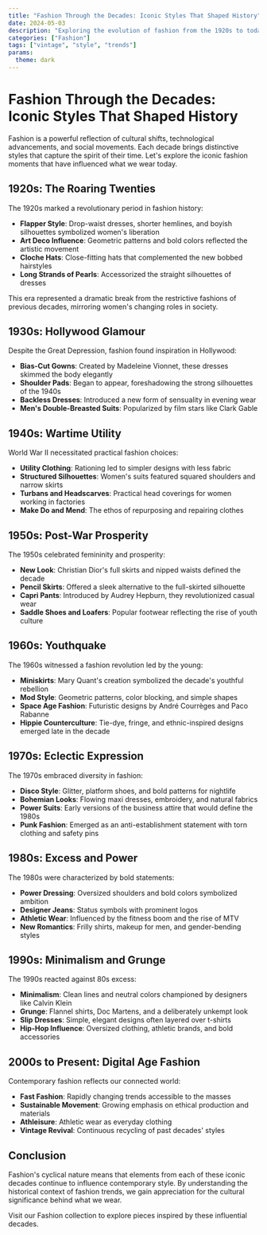 ```yaml
---
title: "Fashion Through the Decades: Iconic Styles That Shaped History"
date: 2024-05-03
description: "Exploring the evolution of fashion from the 1920s to today"
categories: ["Fashion"]
tags: ["vintage", "style", "trends"]
params:
  theme: dark
---
```


# Fashion Through the Decades: Iconic Styles That Shaped History

Fashion is a powerful reflection of cultural shifts, technological advancements, and social movements. Each decade brings distinctive styles that capture the spirit of their time. Let's explore the iconic fashion moments that have influenced what we wear today.

## 1920s: The Roaring Twenties

The 1920s marked a revolutionary period in fashion history:

- **Flapper Style**: Drop-waist dresses, shorter hemlines, and boyish silhouettes symbolized women's liberation
- **Art Deco Influence**: Geometric patterns and bold colors reflected the artistic movement
- **Cloche Hats**: Close-fitting hats that complemented the new bobbed hairstyles
- **Long Strands of Pearls**: Accessorized the straight silhouettes of dresses

This era represented a dramatic break from the restrictive fashions of previous decades, mirroring women's changing roles in society.

## 1930s: Hollywood Glamour

Despite the Great Depression, fashion found inspiration in Hollywood:

- **Bias-Cut Gowns**: Created by Madeleine Vionnet, these dresses skimmed the body elegantly
- **Shoulder Pads**: Began to appear, foreshadowing the strong silhouettes of the 1940s
- **Backless Dresses**: Introduced a new form of sensuality in evening wear
- **Men's Double-Breasted Suits**: Popularized by film stars like Clark Gable

## 1940s: Wartime Utility

World War II necessitated practical fashion choices:

- **Utility Clothing**: Rationing led to simpler designs with less fabric
- **Structured Silhouettes**: Women's suits featured squared shoulders and narrow skirts
- **Turbans and Headscarves**: Practical head coverings for women working in factories
- **Make Do and Mend**: The ethos of repurposing and repairing clothes

## 1950s: Post-War Prosperity

The 1950s celebrated femininity and prosperity:

- **New Look**: Christian Dior's full skirts and nipped waists defined the decade
- **Pencil Skirts**: Offered a sleek alternative to the full-skirted silhouette
- **Capri Pants**: Introduced by Audrey Hepburn, they revolutionized casual wear
- **Saddle Shoes and Loafers**: Popular footwear reflecting the rise of youth culture

## 1960s: Youthquake

The 1960s witnessed a fashion revolution led by the young:

- **Miniskirts**: Mary Quant's creation symbolized the decade's youthful rebellion
- **Mod Style**: Geometric patterns, color blocking, and simple shapes
- **Space Age Fashion**: Futuristic designs by André Courrèges and Paco Rabanne
- **Hippie Counterculture**: Tie-dye, fringe, and ethnic-inspired designs emerged late in the decade

## 1970s: Eclectic Expression

The 1970s embraced diversity in fashion:

- **Disco Style**: Glitter, platform shoes, and bold patterns for nightlife
- **Bohemian Looks**: Flowing maxi dresses, embroidery, and natural fabrics
- **Power Suits**: Early versions of the business attire that would define the 1980s
- **Punk Fashion**: Emerged as an anti-establishment statement with torn clothing and safety pins

## 1980s: Excess and Power

The 1980s were characterized by bold statements:

- **Power Dressing**: Oversized shoulders and bold colors symbolized ambition
- **Designer Jeans**: Status symbols with prominent logos
- **Athletic Wear**: Influenced by the fitness boom and the rise of MTV
- **New Romantics**: Frilly shirts, makeup for men, and gender-bending styles

## 1990s: Minimalism and Grunge

The 1990s reacted against 80s excess:

- **Minimalism**: Clean lines and neutral colors championed by designers like Calvin Klein
- **Grunge**: Flannel shirts, Doc Martens, and a deliberately unkempt look
- **Slip Dresses**: Simple, elegant designs often layered over t-shirts
- **Hip-Hop Influence**: Oversized clothing, athletic brands, and bold accessories

## 2000s to Present: Digital Age Fashion

Contemporary fashion reflects our connected world:

- **Fast Fashion**: Rapidly changing trends accessible to the masses
- **Sustainable Movement**: Growing emphasis on ethical production and materials
- **Athleisure**: Athletic wear as everyday clothing
- **Vintage Revival**: Continuous recycling of past decades' styles

## Conclusion

Fashion's cyclical nature means that elements from each of these iconic decades continue to influence contemporary style. By understanding the historical context of fashion trends, we gain appreciation for the cultural significance behind what we wear.

Visit our Fashion collection to explore pieces inspired by these influential decades. 